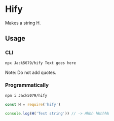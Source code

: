 # Hify

Makes a string H.

## Usage

### CLI

```bash
npx Jack5079/hify Text goes here
```

Note: Do not add quotes.

### Programmatically

```bash
npm i Jack5079/hify
```

```js
const H = require('hify')

console.log(H('Test string')) // -> Hhhh hhhhhh
```
